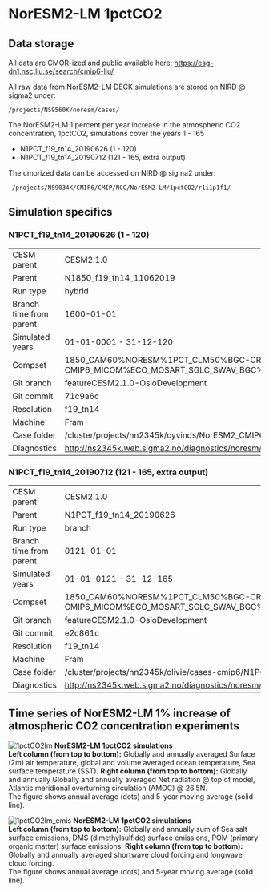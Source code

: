 # NorESM2-LM 1pctCO2

## Data storage
All data are CMOR-ized and public available here: https://esg-dn1.nsc.liu.se/search/cmip6-liu/


All raw data from NorESM2-LM DECK simulations are stored on NIRD @ sigma2 under:
```
/projects/NS9560K/noresm/cases/
```

The NorESM2-LM 1 percent per year increase in the atmospheric CO2 concentration, 1pctCO2, simulations cover the years 1 - 165
- N1PCT_f19_tn14_20190626 (1 - 120)
- N1PCT_f19_tn14_20190712 (121 - 165, extra output)

The cmorized data can be accessed on NIRD @ sigma2 under: 

```
 /projects/NS9034K/CMIP6/CMIP/NCC/NorESM2-LM/1pctCO2/r1i1p1f1/
```

## Simulation specifics

### N1PCT_f19_tn14_20190626 (1 - 120)

|  |  |  
| --- | :--- | 
| CESM parent| CESM2.1.0  | 
| Parent | N1850_f19_tn14_11062019 |
| Run type  | hybrid |
| Branch time from parent | 1600-01-01 |
| Simulated years | 01-01-0001 - 31-12-120 |   
| Compset | 1850_CAM60%NORESM%1PCT_CLM50%BGC-CROP_CICE%NORESM-CMIP6_MICOM%ECO_MOSART_SGLC_SWAV_BGC%BDRDDMS  |
| Git branch | featureCESM2.1.0-OsloDevelopment |
| Git commit | 71c9a6c |
| Resolution | f19_tn14 |
| Machine  |  Fram  |
| Case folder | /cluster/projects/nn2345k/oyvinds/NorESM2_CMIP6/cases/N1PCT_f19_tn14_20190626|
| Diagnostics |  http://ns2345k.web.sigma2.no/diagnostics/noresm/common/N1PCT_f19_tn14_20190626/  |
               

### N1PCT_f19_tn14_20190712 (121 - 165, extra output)

|  |  |  
| --- | :--- | 
| CESM parent| CESM2.1.0  | 
| Parent | N1PCT_f19_tn14_20190626 |
| Run type  | branch |
| Branch time from parent | 0121-01-01 |
| Simulated years | 01-01-0121 - 31-12-165 |   
| Compset |  1850_CAM60%NORESM%1PCT_CLM50%BGC-CROP_CICE%NORESM-CMIP6_MICOM%ECO_MOSART_SGLC_SWAV_BGC%BDRDDMS |
| Git branch | featureCESM2.1.0-OsloDevelopment |
| Git commit | e2c861c  |
| Resolution | f19_tn14 |
| Machine  |  Fram  |
| Case folder | /cluster/projects/nn2345k/olivie/cases-cmip6/N1PCT_f19_tn14_20190712 |
| Diagnostics | http://ns2345k.web.sigma2.no/diagnostics/noresm/common/N1PCT_f19_tn14_20190712/ |

## Time series of NorESM2-LM 1% increase of atmospheric CO2 concentration experiments

![1pctCO2lm](images/1pctCO2lm.png)
**NorESM2-LM 1pctCO2 simulations**  
**Left column (from top to bottom):** Globally and annually averaged Surface (2m) air temperature, global and volume averaged ocean temperature, Sea surface temperature (SST). **Right column (from top to bottom):** Globally and annually  Globally and annually averaged Net radiation @ top of model, Atlantic meridional overturning circulation (AMOC) @ 26.5N.  
The figure shows annual average (dots) and 5-year moving average (solid line). 

![1pctCO2lm_emis](images/1pctCO2lmi_emis.png)
**NorESM2-LM 1pctCO2 simulations**  
**Left column (from top to bottom):** Globally and annually sum of Sea salt surface emissions, DMS (dimethylsulfide) surface emissions, POM (primary organic matter) surface emissions. **Right column (from top to bottom):** Globally and annually averaged shortwave cloud forcing and longwave cloud forcing.  
The figure shows annual average (dots) and 5-year moving average (solid line). 

<!-- 
:::{figure-md} 1pctCO2lm
<img src="images/1pctCO2lm.png" alt="NorESM2-LM 1pctCO2 simulations<" style="width:100%">

**NorESM2-LM 1pctCO2 simulations**  
**Left column (from top to bottom):** Globally and annually averaged Surface (2m) air temperature, global and volume averaged ocean temperature, Sea surface temperature (SST). **Right column (from top to bottom):** Globally and annually  Globally and annually averaged Net radiation @ top of model, Atlantic meridional overturning circulation (AMOC) @ 26.5N.  
The figure shows annual average (dots) and 5-year moving average (solid line). 
:::

:::{figure-md} 1pctCO2lm_emis
<img src="images/1pctCO2lm_emis.png" alt="NorESM2-LM 1pctCO2 simulations<" style="width:100%">

**NorESM2-LM 1pctCO2 simulations**  
**Left column (from top to bottom):** Globally and annually sum of Sea salt surface emissions, DMS (dimethylsulfide) surface emissions, POM (primary organic matter) surface emissions. **Right column (from top to bottom):** Globally and annually averaged shortwave cloud forcing and longwave cloud forcing.  
The figure shows annual average (dots) and 5-year moving average (solid line). 
:::
-->
